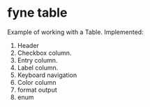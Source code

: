 # fyne table
Example of working with a Table.
Implemented:
1. Header 
2. Checkbox column.
3. Entry column.
4. Label column.
5. Keyboard navigation
6. Color column
7. format output
9. enum

